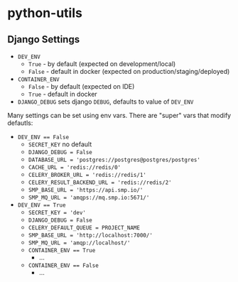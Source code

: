 # python-utils

## Django Settings

* `DEV_ENV`
  * `True` - by default (expected on development/local)
  * `False` - default in docker (expected on production/staging/deployed)
* `CONTAINER_ENV`
  * `False` - by default (expected on IDE)
  * `True` - default in docker
* `DJANGO_DEBUG` sets django `DEBUG`, defaults to value of `DEV_ENV`

Many settings can be set using env vars. There are "super" vars that modify defautls:

* `DEV_ENV == False`
  * `SECRET_KEY` no default
  * `DJANGO_DEBUG = False`
  * `DATABASE_URL = 'postgres://postgres@postgres/postgres'`
  * `CACHE_URL = 'redis://redis/0'`
  * `CELERY_BROKER_URL = 'redis://redis/1'`
  * `CELERY_RESULT_BACKEND_URL = 'redis://redis/2'`
  * `SMP_BASE_URL = 'https://api.smp.io/'`
  * `SMP_MQ_URL = 'amqps://mq.smp.io:5671/'`
* `DEV_ENV == True`
  * `SECRET_KEY = 'dev'`
  * `DJANGO_DEBUG = False`
  * `CELERY_DEFAULT_QUEUE = PROJECT_NAME`
  * `SMP_BASE_URL = 'http://localhost:7000/'`
  * `SMP_MQ_URL = 'amqp://localhost/'`
  * `CONTAINER_ENV == True`
    * ...
  * `CONTAINER_ENV == False`
    * ...
